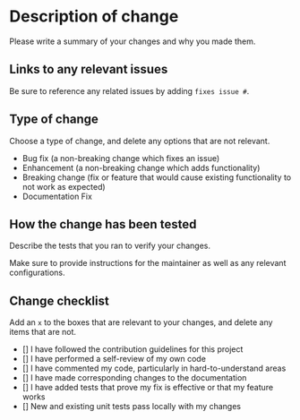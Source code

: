 # Description of change

Please write a summary of your changes and why you made them. 

## Links to any relevant issues

Be sure to reference any related issues by adding `fixes issue #`.

## Type of change

Choose a type of change, and delete any options that are not relevant.

- Bug fix (a non-breaking change which fixes an issue)
- Enhancement (a non-breaking change which adds functionality)
- Breaking change (fix or feature that would cause existing functionality to not work as expected)
- Documentation Fix

## How the change has been tested

Describe the tests that you ran to verify your changes.

Make sure to provide instructions for the maintainer as well as any relevant configurations.

## Change checklist

Add an `x` to the boxes that are relevant to your changes, and delete any items that are not.

- [] I have followed the contribution guidelines for this project
- [] I have performed a self-review of my own code
- [] I have commented my code, particularly in hard-to-understand areas
- [] I have made corresponding changes to the documentation
- [] I have added tests that prove my fix is effective or that my feature works
- [] New and existing unit tests pass locally with my changes

